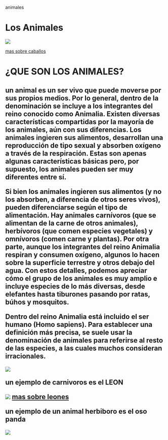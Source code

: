 animales 
<!DOCTYPE html>
<html>
<head>
  <title>ANIMALES</title> 
  </head>
  <body> 
    <h1> Los Animales </h1>
  
</body>

<body> 
  
  <img src="https://4.bp.blogspot.com/-Fdrm64Ggod4/Whv24WUucjI/AAAAAAAAAAg/06nVEAkwlYoca61FNoUy5B1bxdfHcYSyQCLcBGAs/w1200-h630-p-k-no-nu/cabalo.jpg">
  
  <a href="https://es.wikipedia.org/wiki/Equus_ferus_caballus"> mas sobre caballos </a> 
  
  
  
  <h1> ¿QUE SON LOS ANIMALES? </h1> 
  
  <h2> un animal es un ser vivo que puede moverse por sus propios medios. Por lo general, dentro de la denominación se incluye a los integrantes del reino conocido como Animalia.
  Existen diversas características compartidas por la mayoría de los animales, aún con sus diferencias. Los animales ingieren sus alimentos, desarrollan una reproducción de tipo sexual y absorben oxígeno a través de la respiración. Estas son apenas algunas características básicas pero, por supuesto, los animales pueden ser muy diferentes entre sí.

Si bien los animales ingieren sus alimentos (y no los absorben, a diferencia de otros seres vivos), pueden diferenciarse según el tipo de alimentación. Hay animales carnívoros (que se alimentan de la carne de otros animales), herbívoros (que comen especies vegetales) y omnívoros (comen carne y plantas). Por otra parte, aunque los integrantes del reino Animalia respiran y consumen oxígeno, algunos lo hacen sobre la superficie terrestre y otros debajo del agua. Con estos detalles, podemos apreciar cómo el grupo de los animales es muy amplio e incluye especies de lo más diversas, desde elefantes hasta tiburones pasando por ratas, búhos y mosquitos.

Dentro del reino Animalia está incluido el ser humano (Homo sapiens). Para establecer una definición más precisa, se suele usar la denominación de animales para referirse al resto de las especies, a las cuales muchos consideran irracionales.

<img src="https://sites.google.com/site/webquestpedrolucio/_/rsrc/1472765611925/orden-evolutivo-del-hombre/Prehistoria%20HOMINIZACION.gif">

un ejemplo de carnivoros es el 
LEON 
  
  <img src="http://www.estudiantes.info/ciencias_naturales/images/leonpadre2.jpg">
<a href="https://es.wikipedia.org/wiki/Panthera_leo"> mas sobre leones </a>
  
 un ejemplo de un animal herbiboro es el oso panda 
 
 <img src="https://www.queanimal.com/wp-content/uploads/2017/10/animales-herbivoros.jpg">
  
  
  
  
  
  
  
  
  
  
  
  
  
  
  
  
  
  
